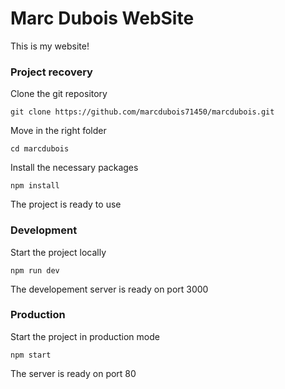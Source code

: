# Marc Dubois WebSite

This is my website!

### Project recovery

Clone the git repository
```
git clone https://github.com/marcdubois71450/marcdubois.git
```
Move in the right folder
```
cd marcdubois
```
Install the necessary packages
```
npm install
```
The project is ready to use


### Development
Start the project locally
```
npm run dev
```
The developement server is ready on port 3000


### Production
Start the project in production mode
```
npm start
```
The server is ready on port 80
